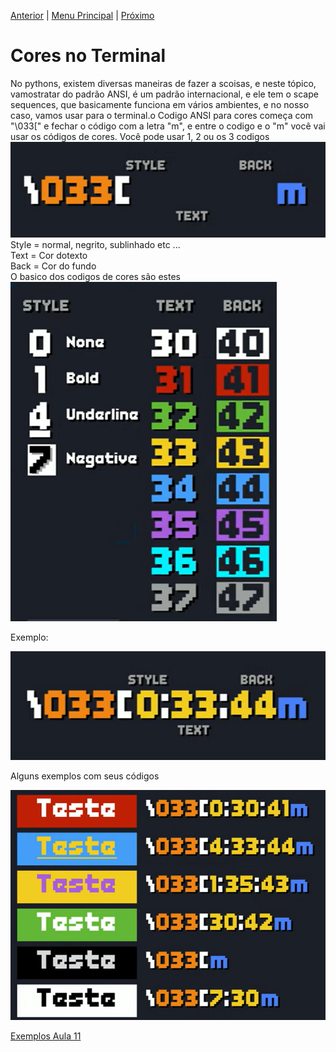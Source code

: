 [Anterior](Aula10.md) | [Menu Principal](/README.md/) | [Próximo](Aula12.md)  

#  Cores no Terminal  

No pythons, existem diversas maneiras de fazer a scoisas, e neste tópico, vamostratar do padrão ANSI, é um padrão internacional, e ele tem o scape sequences, que basicamente funciona em vários ambientes, e no nosso caso, vamos usar para o terminal.o Codigo ANSI para cores começa com "\033[" e fechar o código com a letra "m", e entre o codigo e o "m" você vai usar os códigos de cores. Você pode usar 1, 2 ou os 3 codigos    
![](/Imagens/aula11_img01.png)  
Style = normal, negrito, sublinhado etc ...  
Text = Cor dotexto  
Back = Cor do fundo  
O basico dos codigos de cores são estes
![](/Imagens/aula11_img03.png)  

Exemplo:  

![](/Imagens/aula11_img02.png)  

Alguns exemplos com seus códigos

![](/Imagens/aula11_img04.png)


[Exemplos Aula 11](Aula11.py)